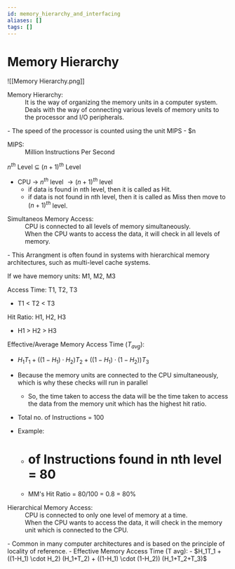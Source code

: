 ```yaml
---
id: memory_hierarchy_and_interfacing
aliases: []
tags: []
---
```


# Memory Hierarchy

![[Memory Hierarchy.png]]

<dl>
    <dt>Memory Hierarchy:</dt>
    <dd>It is the way of organizing the memory units in a computer system.</dd>
    <dd>Deals with the way of connecting various levels of memory units to the processor and I/O peripherals.</dd>
</dl>
- The speed of the processor is counted using the unit MIPS
- $n

<dl>
    <dt>MIPS:</dt>
    <dd>Million Instructions Per Second</dd>
</dl>

$n^{th}$ Level $\subseteq$ $(n+1)^{th}$ Level
- CPU $\rightarrow\ n^{th}$ level $\rightarrow (n+1)^{th}$ level
    - if data is found in nth level, then it is called as Hit.
    - if data is not found in nth level, then it is called as Miss then move to $(n+1)^{th}$ level.

<dl>
    <dt>
        Simultaneos Memory Access:
    </dt>
    <dd>
        CPU is connected to all levels of memory simultaneously.
    </dd>
    <dd>
        When the CPU wants to access the data, it will check in all levels of memory.
    </dd>
</dl>
- This Arrangment is often found in systems with hierarchical memory architectures, such as multi-level cache systems.

If we have memory units:
M1, M2, M3

Access Time:
T1, T2, T3
- T1 < T2 < T3

Hit Ratio:
H1, H2, H3
- H1 > H2 > H3

Effective/Average Memory Access Time ($T_{avg}$):
- $H_1 T_1 + ((1-H_1)\cdot H_2) T_2 + ((1-H_1) \cdot (1-H_2))T_3$

- Because the memory units are connected to the CPU simultaneously, which is why these checks will run in parallel
    - So, the time taken to access the data will be the time taken to access the data from the memory unit which has the highest hit ratio.
- Total no. of Instructions = 100
- Example:
    - # of Instructions found in nth level = 80
    - MM's Hit Ratio = 80/100 = 0.8 = 80%

<dl>
    <dt>
        Hierarchical Memory Access:
    </dt>
    <dd>
        CPU is connected to only one level of memory at a time.
    </dd>
    <dd>
        When the CPU wants to access the data, it will check in the memory unit which is connected to the CPU.
    </dd>
</dl>
- Common in many computer architectures and is based on the principle of locality of reference.
- Effective Memory Access Time (T avg):
- $H_1T_1 + ((1-H_1) \cdot H_2) (H_1+T_2) + ((1-H_1) \cdot (1-H_2)) (H_1+T_2+T_3)$
